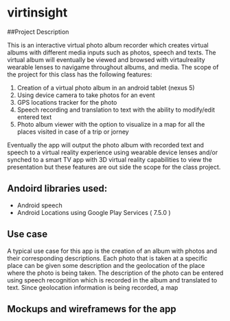 # virtinsight

##Project Description

This is an interactive virtual photo album recorder which creates virtual albums with different media inputs such as photos, speech and texts. The virtual album will eventually be viewed and browsed with virtaulreality wearable lenses to navigame throughout albums, and media.  The scope of the project for this class has the following features:

1. Creation of a virtual photo album in an android tablet (nexus 5)
2. Using device camera to take photos for an event
3. GPS locations tracker for the photo
4. Speech recording and translation to text with the ability to modify/edit entered text
5. Photo album viewer with the option to visualize in a map for all the places visited in case of a trip or jorney

Eventually the app will output the photo album with recorded text and speech to a virtual reality experience using  wearable device lenses and/or synched to a smart TV app with 3D virtual reality capabilities to view the presentation but these features are out side the scope for the class project. 

## Andoird libraries used:
* Android speech
* Android Locations using Google Play Services ( 7.5.0 )

## Use case

A typical use case for this app is the creation of an album with photos and their corresponding descriptions. Each photo that is taken at a specific place can be given some description and the geolocation of the place where the photo is being taken. The description of the photo can be entered using speech recognition which is recorded in the album and translated to text.  Since geolocation information is being recorded, a map 

## Mockups and wireframews for the app
